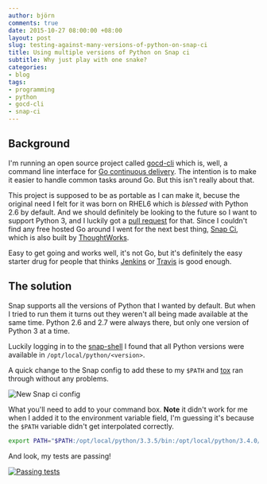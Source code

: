 ```yaml
---
author: björn
comments: true
date: 2015-10-27 08:00:00 +08:00
layout: post
slug: testing-against-many-versions-of-python-on-snap-ci
title: Using multiple versions of Python on Snap ci
subtitle: Why just play with one snake?
categories:
- blog
tags:
- programming
- python
- gocd-cli
- snap-ci
---
```

## Background

I'm running an open source project called [gocd-cli] which is, well, a command
line interface for [Go continuous delivery]. The intention is to make it
easier to handle common tasks around Go. But this isn't really about that.

This project is supposed to be as portable as I can make it, becuse the original
need I felt for it was born on RHEL6 which is *blessed* with Python 2.6 by
default. And we should definitely be looking to the future so I want to support
Python 3, and I luckily got a [pull request] for that. Since I couldn't find any
free hosted Go around I went for the next best thing, [Snap Ci], which is also
built by [ThoughtWorks].

Easy to get going and works well, it's not Go, but it's definitely the easy
starter drug for people that thinks [Jenkins] or [Travis] is good enough.

## The solution

Snap supports all the versions of Python that I wanted by default. But when I
tried to run them it turns out they weren't all being made available at the same
time. Python 2.6 and 2.7 were always there, but only one version of Python 3 at
a time.

Luckily logging in to the [snap-shell] I found that all Python versions were
available in `/opt/local/python/<version>`.

A quick change to the Snap config to add these to my `$PATH` and [tox] ran
through without any problems.

<img src="{{ site.url }}/img/2015/10/snap-console.png" alt="New Snap ci config" class="center-block">

What you'll need to add to your command box. **Note** it didn't work for me when
I added it to the environment variable field, I'm guessing it's because the `$PATH`
variable didn't get interpolated correctly.

``` bash
export PATH="$PATH:/opt/local/python/3.3.5/bin:/opt/local/python/3.4.0/bin:/opt/local/python/3.5.0/bin"
```

And look, my tests are passing!

[<img src="{{ site.url }}/img/2015/10/snap-success.png" alt="Passing tests" class="center-block">](https://snap-ci.com/gaqzi/py-gocd/branch/master)

[gocd-cli]: https://github.com/gaqzi/gocd-cli
[pull request]: https://github.com/gaqzi/py-gocd/pull/6
[Go continuous delivery]: http://www.go.cd/
[Snap Ci]: https://snap-ci.com/
[ThoughtWorks]: https://en.wikipedia.org/wiki/ThoughtWorks
[Jenkins]: https://en.wikipedia.org/wiki/Jenkins_(software)
[Travis]: https://en.wikipedia.org/wiki/Travis_CI
[tox]: https://tox.readthedocs.org/en/latest/
[snap-shell]: https://blog.snap-ci.com/blog/2014/08/11/introducing-snap-shell/
